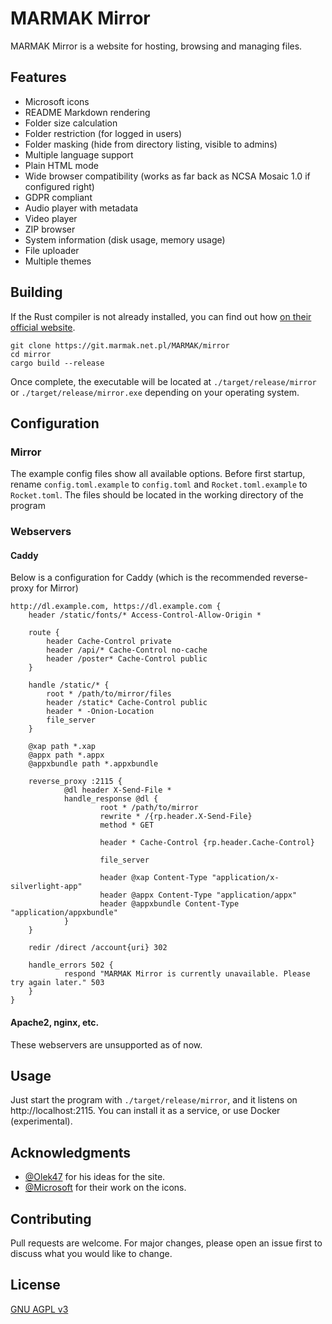 # MARMAK Mirror

MARMAK Mirror is a website for hosting, browsing and managing files.

## Features

- Microsoft icons
- README Markdown rendering
- Folder size calculation
- Folder restriction (for logged in users)
- Folder masking (hide from directory listing, visible to admins)
- Multiple language support
- Plain HTML mode
- Wide browser compatibility (works as far back as NCSA Mosaic 1.0 if configured right)
- GDPR compliant
- Audio player with metadata
- Video player
- ZIP browser
- System information (disk usage, memory usage)
- File uploader
- Multiple themes

## Building

If the Rust compiler is not already installed, you can find out how [on their official website](https://www.rust-lang.org/tools/install).

```shell
git clone https://git.marmak.net.pl/MARMAK/mirror
cd mirror
cargo build --release
```

Once complete, the executable will be located at `./target/release/mirror` or `./target/release/mirror.exe` depending on your operating system.

## Configuration

### Mirror

The example config files show all available options. Before first startup, rename `config.toml.example` to `config.toml` and `Rocket.toml.example` to `Rocket.toml`. The files should be located in the working directory of the program

### Webservers

#### Caddy

Below is a configuration for Caddy (which is the recommended reverse-proxy for Mirror)

```
http://dl.example.com, https://dl.example.com {
    header /static/fonts/* Access-Control-Allow-Origin *

    route {
        header Cache-Control private
        header /api/* Cache-Control no-cache
        header /poster* Cache-Control public
    }

    handle /static/* {
        root * /path/to/mirror/files
        header /static* Cache-Control public
        header * -Onion-Location
        file_server
    }

    @xap path *.xap
    @appx path *.appx
    @appxbundle path *.appxbundle

    reverse_proxy :2115 {
            @dl header X-Send-File *
            handle_response @dl {
                    root * /path/to/mirror
                    rewrite * /{rp.header.X-Send-File}
                    method * GET

                    header * Cache-Control {rp.header.Cache-Control}

                    file_server

                    header @xap Content-Type "application/x-silverlight-app"
                    header @appx Content-Type "application/appx"
                    header @appxbundle Content-Type "application/appxbundle"
            }
    }

    redir /direct /account{uri} 302

    handle_errors 502 {
            respond "MARMAK Mirror is currently unavailable. Please try again later." 503
    }
}
```

#### Apache2, nginx, etc.

These webservers are unsupported as of now.

## Usage

Just start the program with `./target/release/mirror`, and it listens on http://localhost:2115. You can install it as a service, or use Docker (experimental).

## Acknowledgments

- [@Olek47](https://github.com/Olek47) for his ideas for the site.
- [@Microsoft](https://github.com/microsoft) for their work on the icons.

## Contributing

Pull requests are welcome. For major changes, please open an issue first to discuss what you would like to change.

## License

[GNU AGPL v3](https://www.gnu.org/licenses/agpl-3.0.en.html)
